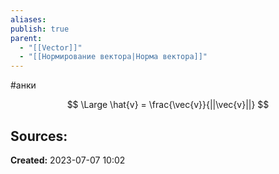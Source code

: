 ```yaml
---
aliases: 
publish: true
parent:
  - "[[Vector]]"
  - "[[Нормирование вектора|Норма вектора]]"
---
```

#анки

$$
\Large \hat{v} = \frac{\vec{v}}{||\vec{v}||}
$$












**Sources:**
- 




**Created:** 2023-07-07 10:02